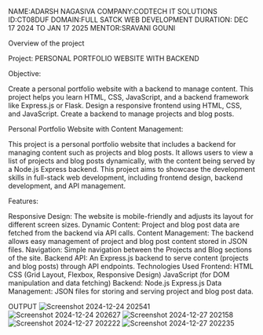NAME:ADARSH NAGASIVA 
COMPANY:CODTECH IT SOLUTIONS
ID:CT08DUF
DOMAIN:FULL SATCK WEB DEVELOPMENT
DURATION: DEC 17 2024 TO JAN 17 2025
MENTOR:SRAVANI GOUNI

Overview of the project

Project: PERSONAL PORTFOLIO WEBSITE WITH BACKEND
 
Objective:

Create a personal portfolio website with a backend to manage content. This
project helps you learn HTML, CSS, JavaScript, and a backend framework like
Express.js or Flask. Design a responsive frontend using HTML, CSS, and
JavaScript. Create a backend to manage projects and blog posts.

Personal Portfolio Website with Content Management:

This project is a personal portfolio website that includes a backend for managing content such as projects and blog posts. It allows users to view a list of projects and blog posts dynamically, with the content being served by a Node.js Express backend. This project aims to showcase the development skills in full-stack web development, including frontend design, backend development, and API management.

Features:

Responsive Design: The website is mobile-friendly and adjusts its layout for different screen sizes.
Dynamic Content: Project and blog post data are fetched from the backend via API calls.
Content Management: The backend allows easy management of project and blog post content stored in JSON files.
Navigation: Simple navigation between the Projects and Blog sections of the site.
Backend API: An Express.js backend to serve content (projects and blog posts) through API endpoints.
Technologies Used
Frontend:
HTML
CSS (Grid Layout, Flexbox, Responsive Design)
JavaScript (for DOM manipulation and data fetching)
Backend:
Node.js
Express.js
Data Management:
JSON files for storing and serving project and blog post data.

OUTPUT
![Screenshot 2024-12-24 202541](https://github.com/user-attachments/assets/0b891d30-2dd7-4063-a196-9aad07311f25)
![Screenshot 2024-12-24 202627](https://github.com/user-attachments/assets/469c93a1-60eb-48c7-9daa-a9233f923368)
![Screenshot 2024-12-27 202158](https://github.com/user-attachments/assets/eb6697c6-7c19-4e13-8902-562b3f54bff9)
![Screenshot 2024-12-27 202222](https://github.com/user-attachments/assets/c42bb296-21f5-4d64-946a-91d368bec9ba)
![Screenshot 2024-12-27 202235](https://github.com/user-attachments/assets/29e2a04d-066b-4ebe-ad1e-6bb9f9e46f4f)


